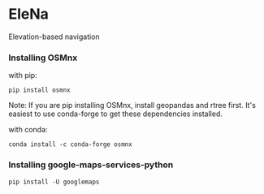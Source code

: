 # EleNa
Elevation-based navigation

### Installing OSMnx
with pip:
```
pip install osmnx
```
Note: If you are pip installing OSMnx, install geopandas and rtree first. It's easiest to use conda-forge to get these dependencies installed.

with conda:
```
conda install -c conda-forge osmnx
```

### Installing google-maps-services-python
```
pip install -U googlemaps
```
